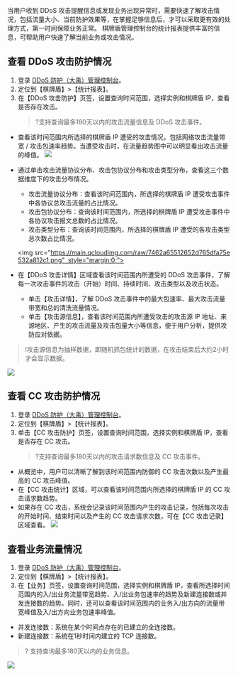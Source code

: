 当用户收到 DDoS 攻击提醒信息或发现业务出现异常时，需要快速了解攻击情况，包括流量大小、当前防护效果等，在掌握足够信息后，才可以采取更有效的处理方式，第一时间保障业务正常。
棋牌盾管理控制台的统计报表提供丰富的信息，可帮助用户快速了解当前业务或攻击情况。
## 查看 DDoS 攻击防护情况
1. 登录 [DDoS 防护（大禹）管理控制台](https://console.cloud.tencent.com/dayu/overview)。
1. 定位到【棋牌盾】>【统计报表】。
1. 在【DDoS 攻击防护】页签，设置查询时间范围，选择实例和棋牌盾 IP，查看是否存在攻击。
   >?支持查询最多180天以内的攻击流量信息及 DDoS 攻击事件。
   >
 - 查看该时间范围内所选择的棋牌盾 IP 遭受的攻击情况，包括网络攻击流量带宽 / 攻击包速率趋势。当遭受攻击时，在流量趋势图中可以明显看出攻击流量的峰值。
![](https://main.qcloudimg.com/raw/025471f8961797799f958c8df374d72c.png)
 - 通过单击攻击流量协议分布、攻击包协议分布和攻击类型分布，查看这三个数据维度下的攻击分布情况。
    -  攻击流量协议分布：查看该时间范围内，所选择的棋牌盾 IP 遭受攻击事件中各协议总攻击流量的占比情况。
    -  攻击包协议分布：查询该时间范围内，所选择的棋牌盾 IP 遭受攻击事件中各协议攻击报文总数的占比情况。
    -   攻击类型分布：查询该时间范围内，所选择的棋牌盾 IP 遭受的各攻击类型总次数占比情况。

   <img src="https://main.qcloudimg.com/raw/7462a65512652d765dfa75e532a812c1.png"  style="margin:0;">
 
 - 在【DDoS 攻击详情】区域查看该时间范围内所遭受的 DDoS 攻击事件，了解每一次攻击事件的攻击（开始）时间、持续时间、攻击类型以及攻击状态。
	- 单击【攻击详情】，了解 DDoS 攻击事件中的最大包速率、最大攻击流量带宽和总的清洗流量情况。
	- 单击【攻击源信息】，查看该时间范围内所遭受攻击的攻击源 IP 地址、来源地区、产生的攻击流量及攻击包量大小等信息，便于用户分析，提供攻防应对依据。
>!攻击源信息为抽样数据，即随机抓包统计的数据，在攻击结束后大约2小时才会显示数据。
>
![](https://main.qcloudimg.com/raw/012546d5f450deb5c602fa3542dd3926.png)

## 查看 CC 攻击防护情况
1. 登录 [DDoS 防护（大禹）管理控制台](https://console.cloud.tencent.com/dayu/overview)。
1. 定位到【棋牌盾】>【统计报表】。
1. 单击【CC 攻击防护】页签，设置查询时间范围，选择实例和棋牌盾 IP，查看是否存在 CC 攻击。
   >?支持查询最多180天以内的攻击请求数信息及 CC 攻击事件。
   >
 - 从概览中，用户可以清晰了解到该时间范围内防御的 CC 攻击次数以及产生最高的 CC 攻击峰值。
 - 在【CC 攻击统计】区域，可以查看该时间范围内所选择的棋牌盾 IP 的 CC 攻击请求数趋势。
 - 如果存在 CC 攻击，系统会记录该时间范围内产生的攻击记录，包括每次攻击的开始时间、结束时间以及产生的 CC 攻击请求次数，可在【CC 攻击记录】区域查看。
![](https://main.qcloudimg.com/raw/98084b41e35d53bf9a56e3d16dac7700.png)

## 查看业务流量情况
1. 登录 [DDoS 防护（大禹）管理控制台](https://console.cloud.tencent.com/dayu/overview)。
1. 定位到【棋牌盾】>【统计报表】。
1. 在【业务】页签，设置查询时间范围，选择实例和棋牌盾 IP，查看所选择时间范围内的入/出业务流量带宽趋势、入/出业务包速率的趋势及新建连接数或并发连接数的趋势。同时，还可以查看该时间范围内的业务入/出方向的流量带宽峰值及入/出方向业务包速率峰值。
 - 并发连接数：系统在某个时间点存在的已建立的全连接数。
 - 新建连接数：系统在1秒时间内建立的 TCP 连接数。

>? 支持查询最多180天以内的业务信息。

![](https://main.qcloudimg.com/raw/15ee0318510cc907f83928fce9f20935.png)



